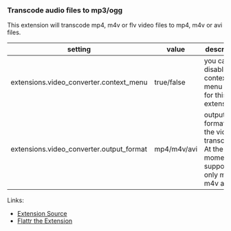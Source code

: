 ### Transcode audio files to mp3/ogg

This extension will transcode mp4, m4v or flv video files to mp4, m4v or avi files.

| setting                                    | value       | description                                                                                  |
|--------------------------------------------|-------------|----------------------------------------------------------------------------------------------|
| extensions.video\_converter.context\_menu  | true/false  | you can disable the context menu entry for this extension                                    |
| extensions.video\_converter.output\_format | mp4/m4v/avi | output format for the video transcoding. At the moment we support/test only mp4, m4v and avi |

Links:

-   [Extension Source](https://github.com/gpodder/gpodder/blob/master/share/gpodder/extensions/video_converter.py)
-   [Flattr the Extension](https://flattr.com/thing/1248762/gPodder-Video-Converter-Extension)
